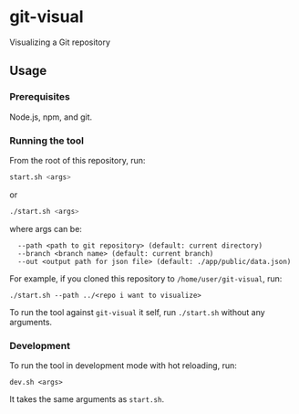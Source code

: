 # git-visual
Visualizing a Git repository

## Usage


### Prerequisites

Node.js, npm, and git.

### Running the tool

From the root of this repository, run:

```bash
start.sh <args>
```
or
```bash
./start.sh <args>
```
where args can be:
```
  --path <path to git repository> (default: current directory)
  --branch <branch name> (default: current branch)
  --out <output path for json file> (default: ./app/public/data.json)
```

For example, if you cloned this repository to `/home/user/git-visual`, run:

```
./start.sh --path ../<repo i want to visualize>
```

To run the tool against `git-visual` it self, run `./start.sh` without any arguments.

### Development

To run the tool in development mode with hot reloading, run:

```
dev.sh <args>
```

It takes the same arguments as `start.sh`.
